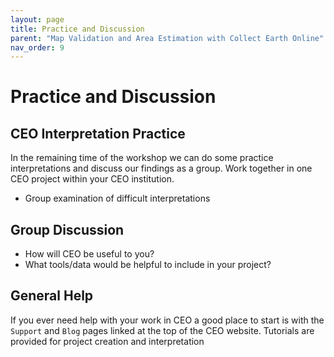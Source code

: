 ```yaml
---
layout: page
title: Practice and Discussion
parent: "Map Validation and Area Estimation with Collect Earth Online"
nav_order: 9
---
```


# Practice and Discussion

## CEO Interpretation Practice
In the remaining time of the workshop we can do some practice interpretations and discuss our findings as a group. Work together in one CEO project within your CEO institution.
* Group examination of difficult interpretations

## Group Discussion
* How will CEO be useful to you?
* What tools/data would be helpful to include in your project?

## General Help
If you ever need help with your work in CEO a good place to start is with the `Support` and `Blog` pages linked at the top of the CEO website. Tutorials are provided for project creation and interpretation


